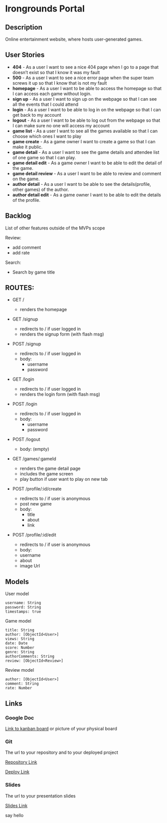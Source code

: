 # Irongrounds Portal

## Description

Online entertainment website, where hosts user-generated games.
 
## User Stories 

- **404** - As a user I want to see a nice 404 page when I go to a page that doesn’t exist so that I know it was my fault 
- **500** - As a user I want to see a nice error page when the super team screws it up so that I know that is not my fault
- **homepage** - As a user I want to be able to access the homepage so that I can access each game without login.
- **sign up** - As a user I want to sign up on the webpage so that I can see all the events that I could attend
- **login** - As a user I want to be able to log in on the webpage so that I can get back to my account
- **logout** - As a user I want to be able to log out from the webpage so that I can make sure no one will access my account
- **game list** - As a user I want to see all the games available so that I can choose which ones I want to play
- **game create** - As a game owner I want to create a game so that I can make it public.
- **game detail** - As a user I want to see the game details and attendee list of one game so that I can play.  
- **game detail edit** - As a game owner I want to be able to edit the detail of the game.
- **game detail review** - As a user I want to be able to review and comment on the game.
- **author detail** - As a user I want to be able to see the details(profile, other games) of the author.
- **author detail edit** - As a game owner I want to be able to edit the details of the profile.


## Backlog

List of other features outside of the MVPs scope

Review:
- add comment
- add rate 

Search:
- Search by game title

## ROUTES:

- GET / 
  - renders the homepage
- GET /signup
  - redirects to / if user logged in
  - renders the signup form (with flash msg)
- POST /signup
  - redirects to / if user logged in
  - body:
    - username
    - password
- GET /login
  - redirects to / if user logged in
  - renders the login form (with flash msg)
- POST /login
  - redirects to / if user logged in
  - body:
    - username
    - password
- POST /logout
  - body: (empty)


- GET /games/:gameId
  - renders the game detail page
  - includes the game screen
  - play button if user want to play on new tab

- POST /profile/:id/create 
  - redirects to / if user is anonymous
  - post new game
  - body: 
    - title
    - about
    - link

- POST /profile/:id/edit 
  - redirects to / if user is anonymous
   - body: 
    - username
    - about
    - image Url


## Models

User model
 
```
username: String
password: String
timestamps: true
```


Game model

```
title: String
author: [ObjectId<User>]
views: String
date: Date
score: Number
genre: String
authorComments: String
review: [ObjectId<Review>]
``` 

Review model

```
author: [ObjectId<User>]
comment: String
rate: Number

``` 

## Links

### Google Doc

[Link to kanban board](https://docs.google.com/document/d/1rL6N-UTQiaV5wIHTPQe-AgBBTvY2tGLS0AyNrI-_L_A/edit) or picture of your physical board

### Git

The url to your repository and to your deployed project

[Repository Link](https://github.com/SantAndresP/irongrounds-portal)

[Deploy Link](http://heroku.com)

### Slides

The url to your presentation slides

[Slides Link](http://slides.com)

say hello